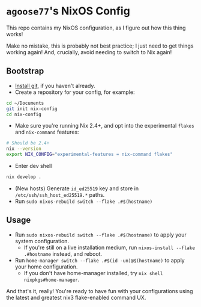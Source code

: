 # `agoose77`'s NixOS Config

This repo contains my NixOS configuration, as I figure out how this thing works!

Make no mistake, this is probably not best practice; I just need to get things working again! And, crucially, avoid needing to switch to Nix again!

## Bootstrap

- [Install git](https://nixos.wiki/wiki/git), if you haven't already.
- Create a repository for your config, for example:
```bash
cd ~/Documents
git init nix-config
cd nix-config
```
- Make sure you're running Nix 2.4+, and opt into the experimental `flakes` and `nix-command` features:
```bash
# Should be 2.4+
nix --version
export NIX_CONFIG="experimental-features = nix-command flakes"
```
- Enter dev shell
```bash
nix develop .
```
- (New hosts) Generate `id_ed25519` key and store in `/etc/ssh/ssh_host_ed25519.*` paths.
- Run `sudo nixos-rebuild switch --flake .#$(hostname)`

## Usage

- Run `sudo nixos-rebuild switch --flake .#$(hostname)` to apply your system
  configuration.
    - If you're still on a live installation medium, run `nixos-install --flake
      .#hostname` instead, and reboot.
- Run `home-manager switch --flake .#$(id -un)@$(hostname)` to apply your home
  configuration.
  - If you don't have home-manager installed, try `nix shell nixpkgs#home-manager`.

And that's it, really! You're ready to have fun with your configurations using
the latest and greatest nix3 flake-enabled command UX.
